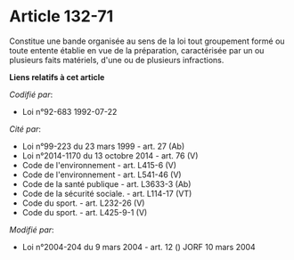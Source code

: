 # Article 132-71

Constitue une bande organisée au sens de la loi tout groupement formé ou toute entente établie en vue de la préparation,
caractérisée par un ou plusieurs faits matériels, d'une ou de plusieurs infractions.

**Liens relatifs à cet article**

_Codifié par_:

  - Loi n°92-683 1992-07-22

_Cité par_:

  - Loi n°99-223 du 23 mars 1999 - art. 27 (Ab)
  - Loi n°2014-1170 du 13 octobre 2014 - art. 76 (V)
  - Code de l'environnement - art. L415-6 (V)
  - Code de l'environnement - art. L541-46 (V)
  - Code de la santé publique - art. L3633-3 (Ab)
  - Code de la sécurité sociale. - art. L114-17 (VT)
  - Code du sport. - art. L232-26 (V)
  - Code du sport. - art. L425-9-1 (V)

_Modifié par_:

  - Loi n°2004-204 du 9 mars 2004 - art. 12 () JORF 10 mars 2004
